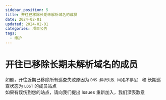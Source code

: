 ```yaml
---
sidebar_position: 5
title: 开往已移除长期未解析域名的成员
date: 2024-02-01
updated: 2024-02-01
categories: 项目公告
tags:
  - 维护
---
```


# 开往已移除长期未解析域名的成员

如题，开往近期已移除所有巡查失败原因为 `DNS 解析失败（域名不存在）` 和 长期巡查状态为 `LOST` 的成员站点  
如果有误伤到您的站点，请向我们提出 Issues 重新加入，我们深表歉意

